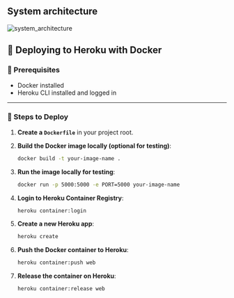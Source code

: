 ## System architecture 
![system_architecture](https://github.com/user-attachments/assets/84a800c3-ffdf-4923-814f-3c67e0aaa633)

## 🚀 Deploying to Heroku with Docker

### 🔧 Prerequisites

* Docker installed
* Heroku CLI installed and logged in

---

### 📆 Steps to Deploy

1. **Create a `Dockerfile`** in your project root.

2. **Build the Docker image locally (optional for testing)**:

   ```bash
   docker build -t your-image-name .
   ```

3. **Run the image locally for testing**:

   ```bash
   docker run -p 5000:5000 -e PORT=5000 your-image-name
   ```

4. **Login to Heroku Container Registry**:

   ```bash
   heroku container:login
   ```

5. **Create a new Heroku app**:

   ```bash
   heroku create
   ```

6. **Push the Docker container to Heroku**:

   ```bash
   heroku container:push web
   ```

7. **Release the container on Heroku**:

   ```bash
   heroku container:release web
   ```
